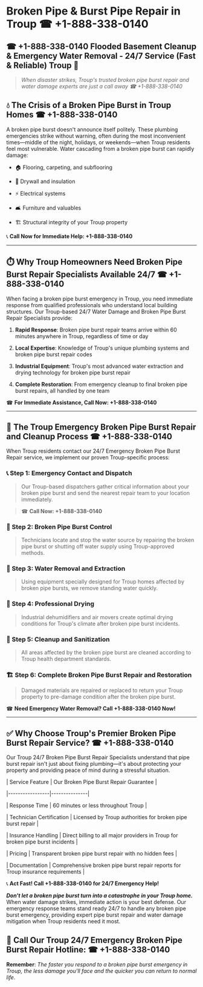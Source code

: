 # Broken Pipe & Burst Pipe Repair in Troup ☎ +1-888-338-0140  
## ☎ +1-888-338-0140 Flooded Basement Cleanup & Emergency Water Removal - 24/7 Service (Fast & Reliable) Troup 🚨  

> *When disaster strikes, Troup's trusted broken pipe burst repair and water damage experts are just a call away ☎ +1-888-338-0140*  

## 💧 The Crisis of a Broken Pipe Burst in Troup Homes ☎ +1-888-338-0140  

A broken pipe burst doesn't announce itself politely. These plumbing emergencies strike without warning, often during the most inconvenient times—middle of the night, holidays, or weekends—when Troup residents feel most vulnerable. Water cascading from a broken pipe burst can rapidly damage:  

* 🏠 Flooring, carpeting, and subflooring  
* 🧱 Drywall and insulation  
* ⚡ Electrical systems  
* 🛋️ Furniture and valuables  
* 🏗️ Structural integrity of your Troup property  

📞 **Call Now for Immediate Help: +1-888-338-0140**  

---  

## ⏱️ Why Troup Homeowners Need Broken Pipe Burst Repair Specialists Available 24/7 ☎ +1-888-338-0140  

When facing a broken pipe burst emergency in Troup, you need immediate response from qualified professionals who understand local building structures. Our Troup-based 24/7 Water Damage and Broken Pipe Burst Repair Specialists provide:  

1. **Rapid Response**: Broken pipe burst repair teams arrive within 60 minutes anywhere in Troup, regardless of time or day  
2. **Local Expertise**: Knowledge of Troup's unique plumbing systems and broken pipe burst repair codes  
3. **Industrial Equipment**: Troup's most advanced water extraction and drying technology for broken pipe burst repair  
4. **Complete Restoration**: From emergency cleanup to final broken pipe burst repairs, all handled by one team  

☎ **For Immediate Assistance, Call Now: +1-888-338-0140**  

---  

## 🔧 The Troup Emergency Broken Pipe Burst Repair and Cleanup Process ☎ +1-888-338-0140  

When Troup residents contact our 24/7 Emergency Broken Pipe Burst Repair service, we implement our proven Troup-specific process:  

### 📞 Step 1: Emergency Contact and Dispatch  
> Our Troup-based dispatchers gather critical information about your broken pipe burst and send the nearest repair team to your location immediately.  
> ☎ **Call Now: +1-888-338-0140**  

### 🚿 Step 2: Broken Pipe Burst Control  
> Technicians locate and stop the water source by repairing the broken pipe burst or shutting off water supply using Troup-approved methods.  

### 🌊 Step 3: Water Removal and Extraction  
> Using equipment specially designed for Troup homes affected by broken pipe bursts, we remove standing water quickly.  

### 💨 Step 4: Professional Drying  
> Industrial dehumidifiers and air movers create optimal drying conditions for Troup's climate after broken pipe burst incidents.  

### 🧼 Step 5: Cleanup and Sanitization  
> All areas affected by the broken pipe burst are cleaned according to Troup health department standards.  

### 🏗️ Step 6: Complete Broken Pipe Burst Repair and Restoration  
> Damaged materials are repaired or replaced to return your Troup property to pre-damage condition after the broken pipe burst.  

☎ **Need Emergency Water Removal? Call +1-888-338-0140 Now!**  

---  

## ✅ Why Choose Troup's Premier Broken Pipe Burst Repair Service? ☎ +1-888-338-0140  

Our Troup 24/7 Broken Pipe Burst Repair Specialists understand that pipe burst repair isn't just about fixing plumbing—it's about protecting your property and providing peace of mind during a stressful situation.  

| Service Feature | Our Broken Pipe Burst Repair Guarantee |  
|-----------------|---------------|  
| Response Time | 60 minutes or less throughout Troup |  
| Technician Certification | Licensed by Troup authorities for broken pipe burst repair |  
| Insurance Handling | Direct billing to all major providers in Troup for broken pipe burst incidents |  
| Pricing | Transparent broken pipe burst repair with no hidden fees |  
| Documentation | Comprehensive broken pipe burst repair reports for Troup insurance requirements |  

📞 **Act Fast! Call +1-888-338-0140 for 24/7 Emergency Help!**  

***Don't let a broken pipe burst turn into a catastrophe in your Troup home.*** When water damage strikes, immediate action is your best defense. Our emergency response teams stand ready 24/7 to handle any broken pipe burst emergency, providing expert pipe burst repair and water damage mitigation when Troup residents need it most.  

## 📱 Call Our Troup 24/7 Emergency Broken Pipe Burst Repair Hotline: ☎ +1-888-338-0140  

**Remember**: *The faster you respond to a broken pipe burst emergency in Troup, the less damage you'll face and the quicker you can return to normal life.*